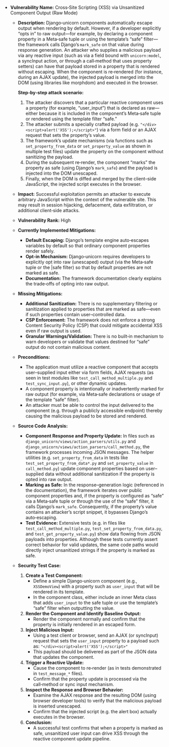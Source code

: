 - **Vulnerability Name:** Cross‑Site Scripting (XSS) via Unsanitized Component Output (Raw Mode)
  - **Description:**
    Django‑unicorn components automatically escape output when rendering by default. However, if a developer explicitly “opts in” to raw output—for example, by declaring a component property in a Meta‑safe tuple or using the template’s “safe” filter—the framework calls Django’s `mark_safe` on that value during response generation. An attacker who supplies a malicious payload via any reactive input (such as via a field bound with `unicorn:model`, a syncInput action, or through a call‑method that uses property setters) can have that payload stored in a property that is rendered without escaping. When the component is re‑rendered (for instance, during an AJAX update), the injected payload is merged into the DOM (using libraries like morphdom) and executed in the browser.

    **Step‑by‑step attack scenario:**
    1. The attacker discovers that a particular reactive component uses a property (for example, “user_input”) that is declared as raw—either because it is included in the component’s Meta‑safe tuple or rendered using the template filter “safe.”
    2. The attacker submits a specially crafted payload (e.g.
       `"</div><script>alert('XSS');</script>"`) via a form field or an AJAX request that sets the property’s value.
    3. The framework’s update mechanisms (via functions such as `set_property_from_data` or `set_property_value` as shown in multiple test files) update the property on the component without sanitizing the payload.
    4. During the subsequent re‑render, the component “marks” the property as safe (using Django’s `mark_safe`) and the payload is injected into the DOM unescaped.
    5. Finally, when the DOM is diffed and merged by the client–side JavaScript, the injected script executes in the browser.

  - **Impact:**
    Successful exploitation permits an attacker to execute arbitrary JavaScript within the context of the vulnerable site. This may result in session hijacking, defacement, data exfiltration, or additional client‐side attacks.

  - **Vulnerability Rank:** High

  - **Currently Implemented Mitigations:**
    - **Default Escaping:** Django’s template engine auto‑escapes variables by default so that ordinary component properties render safely.
    - **Opt‑in Mechanism:** Django‑unicorn requires developers to explicitly opt into raw (unescaped) output (via the Meta‑safe tuple or the |safe filter) so that by default properties are not marked as safe.
    - **Documentation:** The framework documentation clearly explains the trade‑offs of opting into raw output.

  - **Missing Mitigations:**
    - **Additional Sanitization:** There is no supplementary filtering or sanitization applied to properties that are marked as safe—even if such properties contain user–controlled data.
    - **CSP Enforcement:** The framework does not enforce a strong Content Security Policy (CSP) that could mitigate accidental XSS even if raw output is used.
    - **Granular Warnings/Validation:** There is no built‑in mechanism to warn developers or validate that values destined for “safe” output do not contain malicious content.

  - **Preconditions:**
    - The application must utilize a reactive component that accepts user–supplied input either via form fields, AJAX requests (as seen in test modules like `test_call_method_multiple.py` and `test_sync_input.py`), or other dynamic updates.
    - A component property is intentionally or inadvertently marked for raw output (for example, via Meta‑safe declarations or usage of the template “safe” filter).
    - An attacker must be able to control the input delivered to the component (e.g. through a publicly accessible endpoint) thereby causing the malicious payload to be stored and rendered.

  - **Source Code Analysis:**
    - **Component Response and Property Update:**
      In files such as `django_unicorn/views/action_parsers/utils.py` and `django_unicorn/views/action_parsers/call_method.py`, the framework processes incoming JSON messages. The helper utilities (e.g. `set_property_from_data` in tests like `test_set_property_from_data*.py` and `set_property_value` in `call_method.py`) update component properties based on user–supplied data without additional sanitization if the property is opted into raw output.
    - **Marking as Safe:**
      In the response–generation logic (referenced in the documentation), the framework iterates over public component properties and, if the property is configured as “safe” via a Meta‑safe tuple or through the use of the “safe” filter, it calls Django’s `mark_safe`. Consequently, if the property’s value contains an attacker’s script snippet, it bypasses Django’s auto‑escaping.
    - **Test Evidence:**
      Extensive tests (e.g. in files like `test_call_method_multiple.py`, `test_set_property_from_data.py`, and `test_get_property_value.py`) show data flowing from JSON payloads into properties. Although these tests currently assert correct behavior for valid updates, the same code paths would directly inject unsanitized strings if the property is marked as safe.

  - **Security Test Case:**
    1. **Create a Test Component:**
       - Define a simple Django‑unicorn component (e.g., `XSSDemoView`) with a property such as `user_input` that will be rendered in its template.
       - In the component class, either include an inner Meta class that adds `user_input` to the safe tuple or use the template’s “safe” filter when outputting the value.
    2. **Render the Component and Identify Baseline Output:**
       - Render the component normally and confirm that the property is initially rendered in an escaped form.
    3. **Inject Malicious Input:**
       - Using a test client or browser, send an AJAX (or syncInput) request that sets the `user_input` property to a payload such as:
         `"</div><script>alert('XSS');</script>"`
       - This payload should be delivered as part of the JSON data that updates the component.
    4. **Trigger a Reactive Update:**
       - Cause the component to re‑render (as in tests demonstrated in `test_message_*` files).
       - Confirm that the property update is processed via the call‑method or sync input mechanism.
    5. **Inspect the Response and Browser Behavior:**
       - Examine the AJAX response and the resulting DOM (using browser developer tools) to verify that the malicious payload is inserted unescaped.
       - Confirm that the injected script (e.g. the alert box) actually executes in the browser.
    6. **Conclusion:**
       - A successful test confirms that when a property is marked as safe, unsanitized user input can drive XSS through the reactive component update pipeline.
